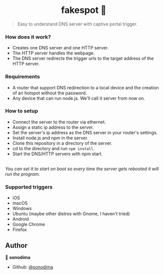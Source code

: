 <h1 align="center">fakespot 📡</h1>
<p>
</p>

> Easy to understand DNS server with captive portal trigger.

### How does it work?

* Creates one DNS server and one HTTP server.
* The HTTP server handles the webpage.
* The DNS server redirects the trigger urls to the target address of the HTTP server.
  
### Requirements

* A router that support DNS redirection to a local device and the creation of an hotspot without the password.
* Any device that can run node.js. We'll call it server from now on.

### How to setup
* Connect the server to the router via ethernet.
* Assign a static ip address to the server.
* Set the server's ip address as the DNS server in your router's settings.
* Install node.js and npm in the server.
* Clone this repository in a directory of the server.
* cd to the directory and run `npm install`.
* Start the DNS/HTTP servers with npm start.
<br>
<i>
You can set it to start on boot so every time the server gets rebooted it will run the program.
</i>

### Supported triggers
* iOS
* macOS
* Windows
* Ubuntu (maybe other distros with Gnome, I haven't tried)
* Android
* Google Chrome
* Firefox

## Author

👤 **sonodima**

* Github: [@sonodima](https://github.com/sonodima)
